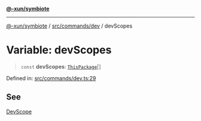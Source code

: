 [**@-xun/symbiote**](../../../../README.md)

***

[@-xun/symbiote](../../../../README.md) / [src/commands/dev](../README.md) / devScopes

# Variable: devScopes

> `const` **devScopes**: [`ThisPackage`](../../../configure/enumerations/ThisPackageGlobalScope.md#thispackage)[]

Defined in: [src/commands/dev.ts:29](https://github.com/Xunnamius/symbiote/blob/908c431db89704ad2ba40df41a9bf223c568ccfa/src/commands/dev.ts#L29)

## See

[DevScope](../../../configure/enumerations/ThisPackageGlobalScope.md)
